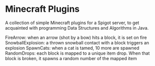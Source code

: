 # Minecraft Plugins
A collection of simple Minecraft plugins for a Spigot server, to get acquainted with programming Data Structures and Algorithms in Java.

FireArrow: when an arrow (shot by a bow) hits a block, it is set on fire
SnowballExplosion: a thrown snowball contact with a block triggers an explosion
SpawnCats: when a cat is tamed, 10 more are spawned
RandomDrops: each block is mapped to a unique item drop. When that block is broken, it spawns a random number of the mapped item
